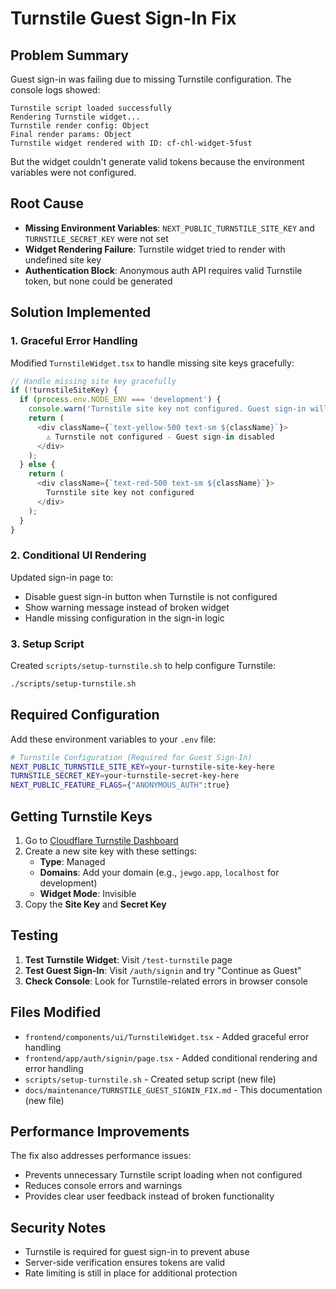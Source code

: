 # Turnstile Guest Sign-In Fix

## Problem Summary

Guest sign-in was failing due to missing Turnstile configuration. The console logs showed:

```
Turnstile script loaded successfully
Rendering Turnstile widget...
Turnstile render config: Object
Final render params: Object
Turnstile widget rendered with ID: cf-chl-widget-5fust
```

But the widget couldn't generate valid tokens because the environment variables were not configured.

## Root Cause

- **Missing Environment Variables**: `NEXT_PUBLIC_TURNSTILE_SITE_KEY` and `TURNSTILE_SECRET_KEY` were not set
- **Widget Rendering Failure**: Turnstile widget tried to render with undefined site key
- **Authentication Block**: Anonymous auth API requires valid Turnstile token, but none could be generated

## Solution Implemented

### 1. Graceful Error Handling

Modified `TurnstileWidget.tsx` to handle missing site keys gracefully:

```typescript
// Handle missing site key gracefully
if (!turnstileSiteKey) {
  if (process.env.NODE_ENV === 'development') {
    console.warn('Turnstile site key not configured. Guest sign-in will be disabled.');
    return (
      <div className={`text-yellow-500 text-sm ${className}`}>
        ⚠️ Turnstile not configured - Guest sign-in disabled
      </div>
    );
  } else {
    return (
      <div className={`text-red-500 text-sm ${className}`}>
        Turnstile site key not configured
      </div>
    );
  }
}
```

### 2. Conditional UI Rendering

Updated sign-in page to:
- Disable guest sign-in button when Turnstile is not configured
- Show warning message instead of broken widget
- Handle missing configuration in the sign-in logic

### 3. Setup Script

Created `scripts/setup-turnstile.sh` to help configure Turnstile:

```bash
./scripts/setup-turnstile.sh
```

## Required Configuration

Add these environment variables to your `.env` file:

```bash
# Turnstile Configuration (Required for Guest Sign-In)
NEXT_PUBLIC_TURNSTILE_SITE_KEY=your-turnstile-site-key-here
TURNSTILE_SECRET_KEY=your-turnstile-secret-key-here
NEXT_PUBLIC_FEATURE_FLAGS={"ANONYMOUS_AUTH":true}
```

## Getting Turnstile Keys

1. Go to [Cloudflare Turnstile Dashboard](https://dash.cloudflare.com/?to=/:account/turnstile)
2. Create a new site key with these settings:
   - **Type**: Managed
   - **Domains**: Add your domain (e.g., `jewgo.app`, `localhost` for development)
   - **Widget Mode**: Invisible
3. Copy the **Site Key** and **Secret Key**

## Testing

1. **Test Turnstile Widget**: Visit `/test-turnstile` page
2. **Test Guest Sign-In**: Visit `/auth/signin` and try "Continue as Guest"
3. **Check Console**: Look for Turnstile-related errors in browser console

## Files Modified

- `frontend/components/ui/TurnstileWidget.tsx` - Added graceful error handling
- `frontend/app/auth/signin/page.tsx` - Added conditional rendering and error handling
- `scripts/setup-turnstile.sh` - Created setup script (new file)
- `docs/maintenance/TURNSTILE_GUEST_SIGNIN_FIX.md` - This documentation (new file)

## Performance Improvements

The fix also addresses performance issues:
- Prevents unnecessary Turnstile script loading when not configured
- Reduces console errors and warnings
- Provides clear user feedback instead of broken functionality

## Security Notes

- Turnstile is required for guest sign-in to prevent abuse
- Server-side verification ensures tokens are valid
- Rate limiting is still in place for additional protection
